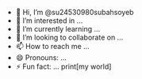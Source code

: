 - 👋 Hi, I’m @su24530980subahsoyeb
- 👀 I’m interested in ...
- 🌱 I’m currently learning ...
- 💞️ I’m looking to collaborate on ...
- 📫 How to reach me ...
- 😄 Pronouns: ...
- ⚡ Fun fact: ...
  print[my world]
  
<!---
su24530980subahsoyeb/su24530980subahsoyeb is a ✨ special ✨ repository because its `README.md` (this file) appears on your GitHub profile.
You can click the Preview link to take a look at your changes.
--->

